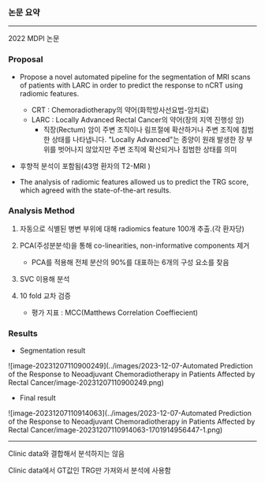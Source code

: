 



### 논문 요약

----

2022 MDPI 논문



### Proposal

- Propose a novel automated pipeline for the segmentation of MRI scans of patients with LARC in order to predict the response to nCRT using radiomic features.
  - CRT : Chemoradiotherapy의 약어(화학방사선요법-암치료)
  - LARC : Locally Advanced Rectal Cancer의 약어(장의 지역 진행성 암)
    - 직장(Rectum) 암이 주변 조직이나 림프절에 확산하거나 주변 조직에 침범한 상태를 나타냅니다. "Locally Advanced"는 종양이 원래 발생한 장 부위를 벗어나지 않았지만 주변 조직에 확산되거나 침범한 상태를 의미


- 후향적 분석이 포함됨(43명 환자의 T2-MRI )
- The analysis of radiomic features allowed us to predict the TRG score, which agreed with the state-of-the-art results.

### Analysis Method

1. 자동으로 식별된 병변 부위에 대해 radiomics feature 100개 추출.(각 환자당)

2. PCA(주성분분석)을 통해 co-linearities, non-informative components 제거
   - PCA를 적용해 전체 분산의 90%를 대표하는 6개의 구성 요소를 찾음


3. SVC 이용해 분석
4. 10 fold 교차 검증
   - 평가 지표 : MCC(Matthews Correlation Coeffiecient)



### Results

- Segmentation result

![image-20231207110900249](../images/2023-12-07-Automated Prediction of the Response to Neoadjuvant Chemoradiotherapy in Patients Affected by Rectal Cancer/image-20231207110900249.png)





- Final result

![image-20231207110914063](../images/2023-12-07-Automated Prediction of the Response to Neoadjuvant Chemoradiotherapy in Patients Affected by Rectal Cancer/image-20231207110914063-1701914956447-1.png)



----

Clinic data와 결합해서 분석하지는 않음

Clinic data에서 GT값인 TRG만 가져와서 분석에 사용함